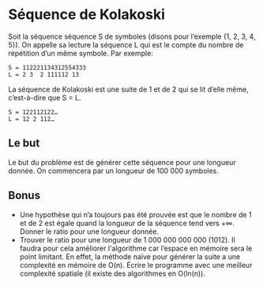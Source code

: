 # Séquence de Kolakoski

Soit la séquence séquence S de symboles (disons pour l’exemple {1, 2, 3, 4, 5}). On appelle sa lecture la séquence L qui est le compte du nombre de répétition d’un même symbole. Par exemple:

```
S = 112221134312554333
L = 2 3  2 111112 13
```

La séquence de Kolakoski est une suite de 1 et de 2 qui se lit d’elle même, c’est-à-dire que S = L.

```
S = 122112122… 
L = 12 2 112…
```

## Le but
Le but du problème est de générer cette séquence pour une longueur donnée. On commencera par un longueur de 100 000 symboles.

## Bonus
 - Une hypothèse qui n’a toujours pas été prouvée est que le nombre de 1 et de 2 est égale quand la longueur de la séquence tend vers +∞. Donner le ratio pour une longueur donnée.
 - Trouver le ratio pour une longueur de 1 000 000 000 000 (1012). Il faudra pour cela améliorer l'algorithme car l’espace en mémoire sera le point limitant. En effet, la méthode naïve pour générer la suite a une complexité en mémoire de O(n). Écrire le programme avec une meilleur complexité spatiale (il existe des algorithmes en O(ln(n)).
